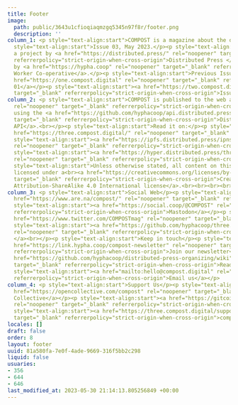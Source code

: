 ```yaml
---
title: Footer
image:
  path: public/3643u1cfioqiaqmzgq5345n97f8r/footer.png
  description: ''
column_1: <p style="text-align:start">COMPOST is a magazine about the digital commons.</p><p
  style="text-align:start">Issue 03, May 2023.</p><p style="text-align:start">We are
  a project by <a href="https://distributed.press/" rel="noopener" target="_blank"
  referrerpolicy="strict-origin-when-cross-origin">Distributed Press </a>and hosted
  by <a href="https://hypha.coop" rel="noopener" target="_blank" referrerpolicy="strict-origin-when-cross-origin">Hypha
  Worker Co-operative</a>.</p><p style="text-align:start">Previous Issues</p><p style="text-align:start"><a
  href="https://one.compost.digital" rel="noopener" target="_blank" referrerpolicy="strict-origin-when-cross-origin">Issue
  01</a></p><p style="text-align:start"><a href="https://two.compost.digital/" rel="noopener"
  target="_blank" referrerpolicy="strict-origin-when-cross-origin">Issue 02</a></p>
column_2: <p style="text-align:start">COMPOST is published to the web and <a href="https://getdweb.net/"
  rel="noopener" target="_blank" referrerpolicy="strict-origin-when-cross-origin">DWeb</a>
  using the <a href="https://github.com/hyphacoop/api.distributed.press" rel="noopener"
  target="_blank" referrerpolicy="strict-origin-when-cross-origin">Distributed Press
  API</a>.<br></p><p style="text-align:start">Read it on:</p><p style="text-align:start"><a
  href="https://three.compost.digital/" rel="noopener" target="_blank" referrerpolicy="strict-origin-when-cross-origin">https://three.compost.digital</a></p><p
  style="text-align:start"><a href="https://ipfs.distributed.press/ipns/three.compost.digital/"
  rel="noopener" target="_blank" referrerpolicy="strict-origin-when-cross-origin">ipns://three.compost.digital</a></p><p
  style="text-align:start"><a href="https://hyper.distributed.press/three.compost.digital/"
  rel="noopener" target="_blank" referrerpolicy="strict-origin-when-cross-origin">hyper://three.compost.digital</a></p><p
  style="text-align:start">Unless otherwise stated, all content on this website is
  licensed under a<br><a href="https://creativecommons.org/licenses/by-sa/4.0/" rel="noopener"
  target="_blank" referrerpolicy="strict-origin-when-cross-origin">Creative Commons
  Attribution-ShareAlike 4.0 International license</a>.<br><br><br><br><br></p>
column_3: <p style="text-align:start">Social Web</p><p style="text-align:start"><a
  href="https://www.are.na/compost/" rel="noopener" target="_blank" referrerpolicy="strict-origin-when-cross-origin">Are.na</a></p><p
  style="text-align:start"><a href="https://social.coop/@COMPOST" rel="noopener" target="_blank"
  referrerpolicy="strict-origin-when-cross-origin">Mastodon</a></p><p style="text-align:start"><a
  href="https://www.twitter.com/COMPOSTmag" rel="noopener" target="_blank" referrerpolicy="strict-origin-when-cross-origin">Twitter</a></p><p
  style="text-align:start"><a href="https://github.com/hyphacoop/three.compost.digital"
  rel="noopener" target="_blank" referrerpolicy="strict-origin-when-cross-origin">GitHub
  </a><br></p><p style="text-align:start">Keep in touch</p><p style="text-align:start"><a
  href="https://link.hypha.coop/compost-newsletter" rel="noopener" target="_blank"
  referrerpolicy="strict-origin-when-cross-origin">Join our newsletter</a></p><p style="text-align:start"><a
  href="https://github.com/hyphacoop/distributed-press-organizing/wiki" rel="noopener"
  target="_blank" referrerpolicy="strict-origin-when-cross-origin">Read our Wiki</a></p><p
  style="text-align:start"><a href="mailto:hello@compost.digital" rel="noopener" target="_blank"
  referrerpolicy="strict-origin-when-cross-origin">Email us</a></p>
column_4: <p style="text-align:start">Support Us</p><p style="text-align:start"><a
  href="https://opencollective.com/compost" rel="noopener" target="_blank" referrerpolicy="strict-origin-when-cross-origin">Open
  Collective</a></p><p style="text-align:start"><a href="https://gitcoin.co/grants/1385/compost"
  rel="noopener" target="_blank" referrerpolicy="strict-origin-when-cross-origin">Gitcoin</a></p><p
  style="text-align:start"><a href="https://three.compost.digital/support-us/" rel="noopener"
  target="_blank" referrerpolicy="strict-origin-when-cross-origin">compostmag.eth</a></p>
locales: []
draft: false
order: 8
layout: footer
uuid: 81a580fa-7e0f-4ade-9669-316f5bb2c298
liquid: false
usuaries:
- 356
- 644
- 646
last_modified_at: 2023-05-30 21:14:13.805256849 +00:00
---
```


